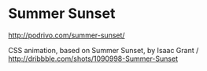 # Summer Sunset
http://podrivo.com/summer-sunset/

CSS animation, based on Summer Sunset, by Isaac Grant / http://dribbble.com/shots/1090998-Summer-Sunset
